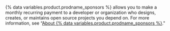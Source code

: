 {% data variables.product.prodname_sponsors %} allows you to make a monthly recurring payment to a developer or organization who designs, creates, or maintains open source projects you depend on. For more information, see “[About {% data variables.product.prodname_sponsors %}](/sponsors/getting-started-with-github-sponsors/about-github-sponsors)."
